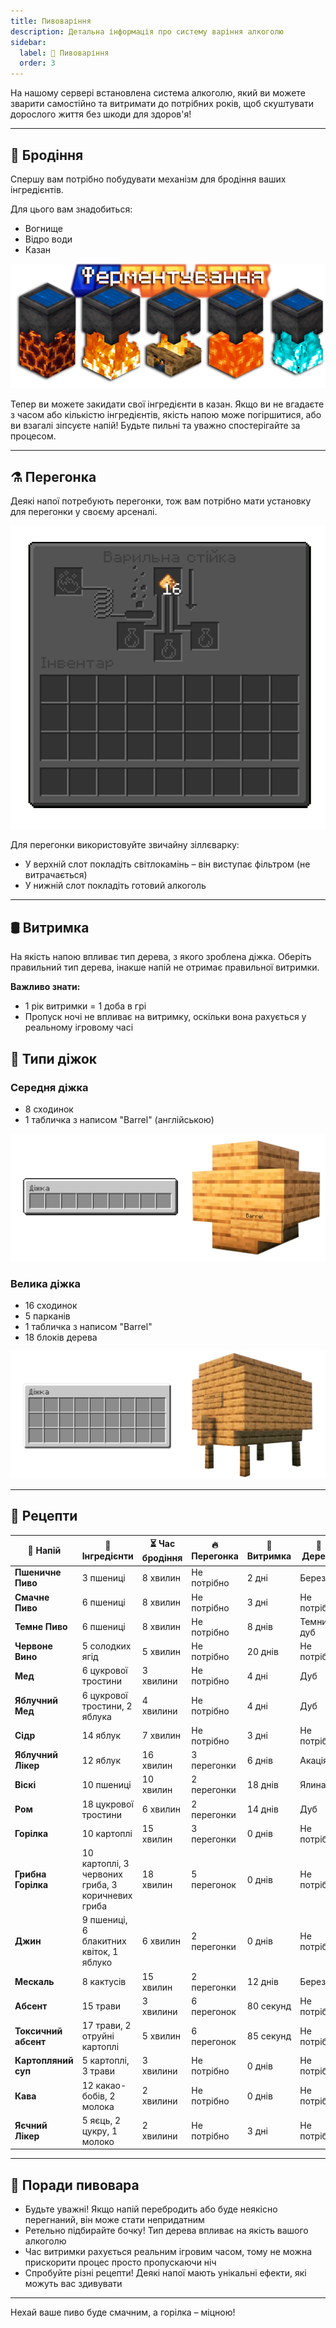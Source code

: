 ```yaml
---
title: Пивоваріння
description: Детальна інформація про систему варіння алкоголю
sidebar:
  label: 🍺 Пивоваріння
  order: 3
---
```


На нашому сервері встановлена система алкоголю, який ви можете зварити самостійно та витримати до потрібних років, щоб скуштувати дорослого життя без шкоди для здоров'я!

---

## 🍺 Бродіння

Спершу вам потрібно побудувати механізм для бродіння ваших інгредієнтів.

Для цього вам знадобиться:

- Вогнище
- Відро води  
- Казан

![Бродіння](../../../assets/brewery/cauldron.png)

Тепер ви можете закидати свої інгредієнти в казан. Якщо ви не вгадаєте з часом або кількістю інгредієнтів, якість напою може погіршитися, або ви взагалі зіпсуєте напій! Будьте пильні та уважно спостерігайте за процесом.

---

## ⚗️ Перегонка

Деякі напої потребують перегонки, тож вам потрібно мати установку для перегонки у своєму арсеналі.

![Перегін](../../../assets/brewery/distillery.png)

Для перегонки використовуйте звичайну зіллєварку:

- У верхній слот покладіть світлокамінь – він виступає фільтром (не витрачається)
- У нижній слот покладіть готовий алкоголь

---

## 🛢️ Витримка

На якість напою впливає тип дерева, з якого зроблена діжка. Оберіть правильний тип дерева, інакше напій не отримає правильної витримки.

**Важливо знати:**
- 1 рік витримки = 1 доба в грі
- Пропуск ночі не впливає на витримку, оскільки вона рахується у реальному ігровому часі

## 🏺 Типи діжок

### Середня діжка

- 8 сходинок
- 1 табличка з написом "Barrel" (англійською)

![Середня бочка](../../../assets/brewery/bigbarrel.png)

### Велика діжка

- 16 сходинок
- 5 парканів
- 1 табличка з написом "Barrel"
- 18 блоків дерева

![Велика бочка](../../../assets/brewery/hugebarrel.png)

---

## 📜 Рецепти

| 🍷 Напій          | 🥕 Інгредієнти                                   | ⏳ Час бродіння | 🔥 Перегонка  | 🏺 Витримка | 🌳 Дерево    |
|------------------|-----------------------------------------------|---------------|-------------|----------|-----------|
| **Пшеничне Пиво**  | 3 пшениці                                     | 8 хвилин      | Не потрібно | 2 дні    | Береза    |
| **Смачне Пиво**   | 6 пшениці                                     | 8 хвилин      | Не потрібно | 3 дні    | Не потрібно |
| **Темне Пиво**    | 6 пшениці                                     | 8 хвилин      | Не потрібно | 8 днів   | Темний дуб  |
| **Червоне Вино**  | 5 солодких ягід                               | 5 хвилин      | Не потрібно | 20 днів  | Не потрібно |
| **Мед**          | 6 цукрової тростини                           | 3 хвилини     | Не потрібно | 4 дні    | Дуб        |
| **Яблучний Мед**  | 6 цукрової тростини, 2 яблука                 | 4 хвилини     | Не потрібно | 4 дні    | Дуб        |
| **Сідр**         | 14 яблук                                      | 7 хвилин      | Не потрібно | 3 дні    | Не потрібно |
| **Яблучний Лікер** | 12 яблук                                     | 16 хвилин     | 3 перегонки | 6 днів   | Акація      |
| **Віскі**        | 10 пшениці                                    | 10 хвилин     | 2 перегонки | 18 днів  | Ялина      |
| **Ром**          | 18 цукрової тростини                          | 6 хвилин      | 2 перегонки | 14 днів  | Дуб        |
| **Горілка**      | 10 картоплі                                   | 15 хвилин     | 3 перегонки | 0 днів   | Не потрібно |
| **Грибна Горілка** | 10 картоплі, 3 червоних гриба, 3 коричневих гриба | 18 хвилин  | 5 перегонок | 0 днів   | Не потрібно |
| **Джин**         | 9 пшениці, 6 блакитних квіток, 1 яблуко       | 6 хвилин      | 2 перегонки | 0 днів   | Не потрібно |
| **Мескаль**      | 8 кактусів                                    | 15 хвилин     | 2 перегонки | 12 днів  | Береза    |
| **Абсент**       | 15 трави                                      | 3 хвилини     | 6 перегонок | 80 секунд | Не потрібно |
| **Токсичний абсент** | 17 трави, 2 отруйні картоплі              | 5 хвилин      | 6 перегонок | 85 секунд | Не потрібно |
| **Картопляний суп** | 5 картоплі, 3 трави                        | 3 хвилини     | Не потрібно | 0 днів   | Не потрібно |
| **Кава**         | 12 какао-бобів, 2 молока                      | 2 хвилини     | Не потрібно | 0 днів   | Не потрібно |
| **Яєчний Лікер** | 5 яєць, 2 цукру, 1 молоко                     | 2 хвилини     | Не потрібно | 3 дні    | Не потрібно |

---

## 🍻 Поради пивовара

- Будьте уважні! Якщо напій перебродить або буде неякісно перегнаний, він може стати непридатним
- Ретельно підбирайте бочку! Тип дерева впливає на якість вашого алкоголю
- Час витримки рахується реальним ігровим часом, тому не можна прискорити процес просто пропускаючи ніч
- Спробуйте різні рецепти! Деякі напої мають унікальні ефекти, які можуть вас здивувати

---

Нехай ваше пиво буде смачним, а горілка – міцною!
